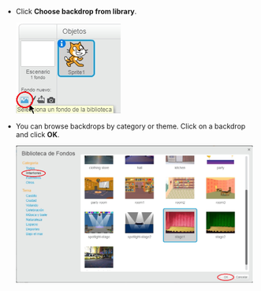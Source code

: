 + Click **Choose backdrop from library**.
    
    ![captura de pantalla](images/stage-choose.png)

+ You can browse backdrops by category or theme. Click on a backdrop and click **OK**.
    
    ![captura de pantalla](images/backdrop.png)